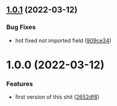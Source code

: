 ## [1.0.1](https://github.com/MeloncholyShiro/prisma-generator-nestjs-graphql-codefirst/compare/v1.0.0...v1.0.1) (2022-03-12)


### Bug Fixes

* hot fixed not imported field ([909ce34](https://github.com/MeloncholyShiro/prisma-generator-nestjs-graphql-codefirst/commit/909ce343bd62925892091bd9f9876b72ed58047c))

# 1.0.0 (2022-03-12)


### Features

* first version of this shit ([2652df8](https://github.com/MeloncholyShiro/prisma-generator-nestjs-graphql-codefirst/commit/2652df828ae216367ed8f621abcc167dc2bcaff7))
